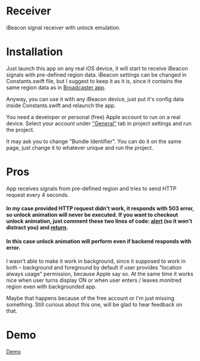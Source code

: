 # Receiver
iBeacon signal receiver with unlock emulation.

# Installation
Just launch this app on any real iOS device, it will start to receive iBeacon signals with pre-defined region data. 
iBeacon settings can be changed in Constants.swift file, but I suggest to keep it as it is, 
since it contains the same region data as in [Broadcaster app](https://github.com/Skifcha/Broadcaster).

Anyway, you can use it with any iBeacon device, just put it's config data inside Constants.swift and relaunch the app.

You need a developer or personal (free) Apple account to run on a real device. 
Select your account under ["General"](http://take.ms/6wiwA) tab in project settings and run the project.

It may ask you to change "Bundle Identifier". You can do it on the same page, just change it to whatever unique and run the project.

# Pros
App receives signals from pre-defined region and tries to send HTTP request every 4 seconds.

#### In my case provided HTTP request didn't work, it responds with 503 error, so unlock animation will never be executed. If you want to checkout unlock animation, just comment these two lines of code: [alert](https://github.com/Skifcha/Receiver/blob/6f6a270fd1c05a258405e8fedc736570c49cf025/receiver/Receiver/Managers/Tracking/UnlockSensorHandler.swift#L55) (so it won't distract you) and [return](https://github.com/Skifcha/Receiver/blob/6f6a270fd1c05a258405e8fedc736570c49cf025/receiver/Receiver/Managers/Tracking/UnlockSensorHandler.swift#L56).
#### In this case unlock animation will perform even if backend responds with error.

I wasn't able to make it work in background, since it supposed to work in both – background and foreground by default if user provides "location always usage" permission, because Apple say so.
At the same time it works nice when user turns display ON or when user enters / leaves monitred region even with backgrounded app.

Maybe that happens because of the free account or I'm just missing something. Still curious about this one, will be glad to hear feedback on that.

# Demo
[Demo](https://drive.google.com/open?id=15br3P3yvYEFq12GnGcn283-lxG3pQEF8)

